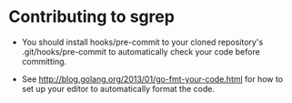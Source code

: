 Contributing to sgrep
=====================

* You should install hooks/pre-commit to your cloned repository's
  .git/hooks/pre-commit to automatically check your code before
  committing.

* See http://blog.golang.org/2013/01/go-fmt-your-code.html for how to
  set up your editor to automatically format the code.
